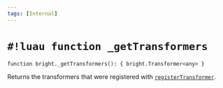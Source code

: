 ```yaml
---
tags: [Internal]
---
```


# `#!luau function _getTransformers`

```luau
function bright._getTransformers(): { bright.Transformer<any> }
```

Returns the transformers that were registered with [`registerTransformer`](./registerTransformer.md).
